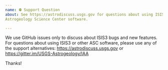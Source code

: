 ```yaml
---
name: ⛔ Support Question
about: See https://astrodiscuss.usgs.gov for questions about using ISIS3 and other
Astrogeology Science Center software.

---
```


We use GitHub issues only to discuss about ISIS3 bugs and new features. For
questions about using ISIS3 or other ASC software, please use
any of the support alternatives: https://astrodiscuss.usgs.gov or https://gitter.im/USGS-Astrogeology/IAA

Thanks!
